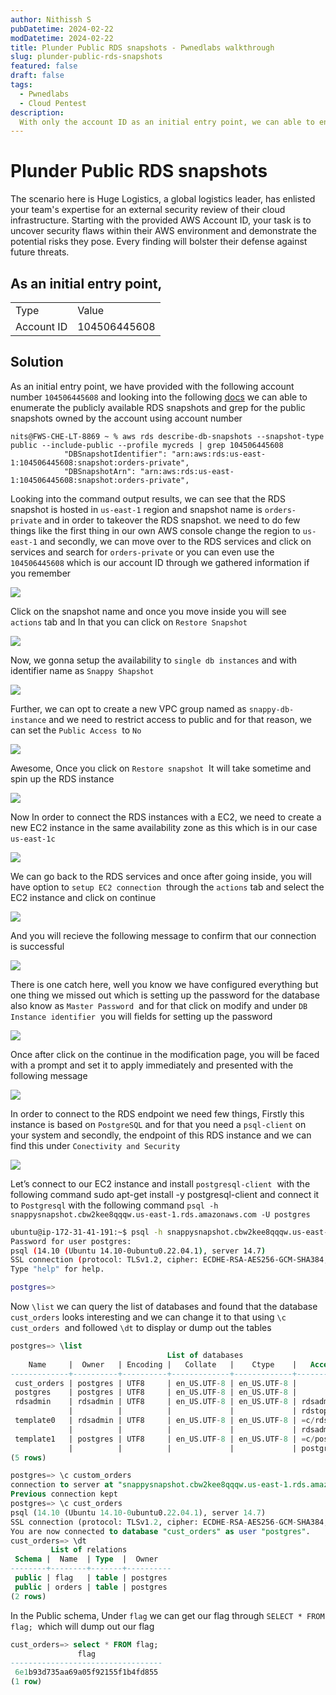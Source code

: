 ```yaml
---
author: Nithissh S
pubDatetime: 2024-02-22
modDatetime: 2024-02-22
title: Plunder Public RDS snapshots - Pwnedlabs walkthrough
slug: plunder-public-rds-snapshots
featured: false
draft: false
tags:
  - Pwnedlabs
  - Cloud Pentest
description:
  With only the account ID as an initial entry point, we can able to enumerate publicly available RDS snapshots and in this blog, we will discuss on how we were able to enumerate, exploit and dump the database
---
```


# Plunder Public RDS snapshots 

The scenario here is Huge Logistics, a global logistics leader, has enlisted your team's expertise for an external security review of their cloud infrastructure. Starting with the provided AWS Account ID, your task is to uncover security flaws within their AWS environment and demonstrate the potential risks they pose. Every finding will bolster their defense against future threats.

  

## As an initial entry point,

  

|     |     |
| --- | --- |
| Type | Value |
| Account ID | ‎104506445608<br> |

  

##   

## Solution

As an initial entry point, we have provided with the following account number `104506445608` and looking into the following [docs](https://docs.aws.amazon.com/AmazonRDS/latest/UserGuide/USER_ShareSnapshot.html "https://docs.aws.amazon.com/AmazonRDS/latest/UserGuide/USER_ShareSnapshot.html") we can able to enumerate the publicly available RDS snapshots and grep for the public snapshots owned by the account using account number

  

```
nits@FWS-CHE-LT-8869 ~ % aws rds describe-db-snapshots --snapshot-type public --include-public --profile mycreds | grep 104506445608
            "DBSnapshotIdentifier": "arn:aws:rds:us-east-1:104506445608:snapshot:orders-private",
            "DBSnapshotArn": "arn:aws:rds:us-east-1:104506445608:snapshot:orders-private",
```

  

Looking into the command output results, we can see that the RDS snapshot is hosted in `us-east-1` region and snapshot name is `orders-private` and in order to takeover the RDS snapshot. we need to do few things like the first thing in our own AWS console change the region to `us-east-1` and secondly, we can move over to the RDS services and click on services and search for `orders-private` or you can even use the `104506445608` which is our account ID through we gathered information if you remember 

  

![](../../assets/images/plunder-1.png) 

  

Click on the snapshot name and once you move inside you will see `actions` tab and In that you can click on `Restore Snapshot` 

  

![](../../assets/images/plunder-2.png)  

  

Now, we gonna setup the availability to `single db instances` and with identifier name as `Snappy Shapshot`  

  

![](../../assets/images/plunder-3.png) 

  

Further, we can opt to create a new VPC group named as `snappy-db-instance` and we need to restrict access to public and for that reason, we can set the `Public Access`  to `No` 

  

![](../../assets/images/plunder-4.png) 

  

Awesome, Once you click on `Restore snapshot`  It will take sometime and spin up the RDS instance 

  

![](../../assets/images/plunder-5.png) 

  

Now In order to connect the RDS instances with a EC2, we need to create a new EC2 instance in the same availability zone as this which is in our case `us-east-1c` 

  

![](../../assets/images/plunder-6.png) 

  

We can go back to the RDS services and once after going inside, you will have option to `setup EC2 connection`  through the `actions` tab and select the EC2 instance and click on continue 

  

![](../../assets/images/plunder-7.png) 

  

And you will recieve the following message to confirm that our connection is successful

  

![](../../assets/images/plunder-8.png) 

  

There is one catch here, well you know we have configured everything but one thing we missed out which is setting up the password for the database also know as `Master Password`  and for that click on modify and under `DB Instance identifier`  you will fields for setting up the password

  

![](../../assets/images/plunder-9.png) 

  

Once after click on the continue in the modification page, you will be faced with a prompt and set it to apply immediately and presented with the following message 

  

![](../../assets/images/plunder-10.png) 

  

In order to connect to the RDS endpoint we need few things, Firstly this instance is based on `PostgreSQL` and for that you need a `psql-client` on your system and secondly, the endpoint of this RDS instance and we can find this under `Conectivity and Security` 

  

![](../../assets/images/plunder-11.png) 

  

Let’s connect to our EC2 instance and install `postgresql-client`  with the following command sudo apt-get install -y postgresql-client and connect it to `Postgresql` with the following command `psql -h snappysnapshot.cbw2kee8qqqw.us-east-1.rds.amazonaws.com -U postgres`

  

```bash
ubuntu@ip-172-31-41-191:~$ psql -h snappysnapshot.cbw2kee8qqqw.us-east-1.rds.amazonaws.com -U postgres
Password for user postgres: 
psql (14.10 (Ubuntu 14.10-0ubuntu0.22.04.1), server 14.7)
SSL connection (protocol: TLSv1.2, cipher: ECDHE-RSA-AES256-GCM-SHA384, bits: 256, compression: off)
Type "help" for help.

postgres=> 
```

  

Now `\list` we can query the list of databases and found that the database `cust_orders` looks interesting and we can change it to that using `\c cust_orders`  and followed `\dt` to display or dump out the tables

  

```sql
postgres=> \list
                                   List of databases
    Name     |  Owner   | Encoding |   Collate   |    Ctype    |   Access privileges   
-------------+----------+----------+-------------+-------------+-----------------------
 cust_orders | postgres | UTF8     | en_US.UTF-8 | en_US.UTF-8 | 
 postgres    | postgres | UTF8     | en_US.UTF-8 | en_US.UTF-8 | 
 rdsadmin    | rdsadmin | UTF8     | en_US.UTF-8 | en_US.UTF-8 | rdsadmin=CTc/rdsadmin+
             |          |          |             |             | rdstopmgr=Tc/rdsadmin
 template0   | rdsadmin | UTF8     | en_US.UTF-8 | en_US.UTF-8 | =c/rdsadmin          +
             |          |          |             |             | rdsadmin=CTc/rdsadmin
 template1   | postgres | UTF8     | en_US.UTF-8 | en_US.UTF-8 | =c/postgres          +
             |          |          |             |             | postgres=CTc/postgres
(5 rows)

postgres=> \c custom_orders
connection to server at "snappysnapshot.cbw2kee8qqqw.us-east-1.rds.amazonaws.com" (172.31.43.167), port 5432 failed: FATAL:  database "custom_orders" does not exist
Previous connection kept
postgres=> \c cust_orders
psql (14.10 (Ubuntu 14.10-0ubuntu0.22.04.1), server 14.7)
SSL connection (protocol: TLSv1.2, cipher: ECDHE-RSA-AES256-GCM-SHA384, bits: 256, compression: off)
You are now connected to database "cust_orders" as user "postgres".
cust_orders=> \dt
         List of relations
 Schema |  Name  | Type  |  Owner   
--------+--------+-------+----------
 public | flag   | table | postgres
 public | orders | table | postgres
(2 rows)
```

  

In the Public schema, Under `flag` we can get our flag through `SELECT * FROM flag;`  which will dump out our flag 

  

```sql
cust_orders=> select * FROM flag;
               flag               
----------------------------------
 6e1b93d735aa69a05f92155f1b4fd855
(1 row)
```
